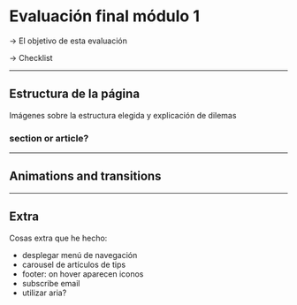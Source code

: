 # Evaluación final módulo 1

-> El objetivo de esta evaluación

-> Checklist

---

## Estructura de la página

Imágenes sobre la estructura elegida y explicación de dilemas

### section or article?

---

## Animations and transitions

----

## Extra

Cosas extra que he hecho:

- desplegar menú de navegación
- carousel de artículos de tips
- footer: on hover aparecen iconos
- subscribe email
- utilizar aria?